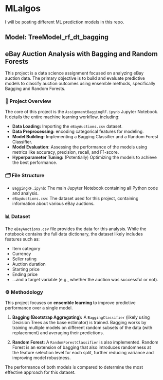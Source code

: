 # MLalgos
I will be posting different ML prediction models in this repo.

## Model: TreeModel_rf_dt_bagging

## eBay Auction Analysis with Bagging and Random Forests

This project is a data science assignment focused on analyzing eBay auction data. The primary objective is to build and evaluate predictive models to classify auction outcomes using ensemble methods, specifically Bagging and Random Forests.

### 📝 Project Overview

The core of this project is the `AssignmentBaggingRF.ipynb` Jupyter Notebook. It details the entire machine learning workflow, including:
* **Data Loading:** Importing the `eBayAuctions.csv` dataset.
* **Data Preprocessing:** encoding categorical features for modeling.
* **Model Building:** Implementing a Bagging Classifier and a Random Forest Classifier.
* **Model Evaluation:** Assessing the performance of the models using metrics like accuracy, precision, recall, and F1-score.
* **Hyperparameter Tuning:** (Potentially) Optimizing the models to achieve the best performance.

### 🗂️ File Structure

* `BaggingRF.ipynb`: The main Jupyter Notebook containing all Python code and analysis.
* `eBayAuctions.csv`: The dataset used for this project, containing information about various eBay auctions.

### 📊 Dataset

The `eBayAuctions.csv` file provides the data for this analysis. While the notebook contains the full data dictionary, the dataset likely includes features such as:
* Item category
* Currency
* Seller rating
* Auction duration
* Starting price
* Ending price
* ...and a target variable (e.g., whether the auction was successful or not).

### ⚙️ Methodology

This project focuses on **ensemble learning** to improve predictive performance over a single model.

1.  **Bagging (Bootstrap Aggregating):** A `BaggingClassifier` (likely using Decision Trees as the base estimator) is trained. Bagging works by training multiple models on different random subsets of the data (with replacement) and averaging their predictions.

2.  **Random Forest:** A `RandomForestClassifier` is also implemented. Random Forest is an extension of bagging that also introduces randomness at the feature selection level for each split, further reducing variance and improving model robustness.

The performance of both models is compared to determine the most effective approach for this dataset.

